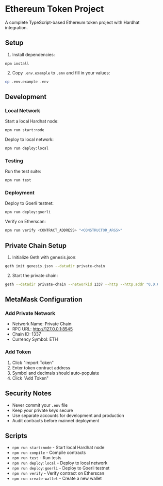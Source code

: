 # Ethereum Token Project

A complete TypeScript-based Ethereum token project with Hardhat integration.

## Setup

1. Install dependencies:

```bash
npm install
```

2. Copy `.env.example` to `.env` and fill in your values:

```bash
cp .env.example .env
```

## Development

### Local Network

Start a local Hardhat node:

```bash
npm run start:node
```

Deploy to local network:

```bash
npm run deploy:local
```

### Testing

Run the test suite:

```bash
npm run test
```

### Deployment

Deploy to Goerli testnet:

```bash
npm run deploy:goerli
```

Verify on Etherscan:

```bash
npm run verify <CONTRACT_ADDRESS> "<CONSTRUCTOR_ARGS>"
```

## Private Chain Setup

1. Initialize Geth with genesis.json:

```bash
geth init genesis.json --datadir private-chain
```

2. Start the private chain:

```bash
geth --datadir private-chain --networkid 1337 --http --http.addr "0.0.0.0" --http.port 8545 --http.corsdomain "*" --http.api "eth,net,web3,personal" --allow-insecure-unlock
```

## MetaMask Configuration

### Add Private Network
- Network Name: Private Chain
- RPC URL: http://127.0.0.1:8545
- Chain ID: 1337
- Currency Symbol: ETH

### Add Token
1. Click "Import Token"
2. Enter token contract address
3. Symbol and decimals should auto-populate
4. Click "Add Token"

## Security Notes

- Never commit your `.env` file
- Keep your private keys secure
- Use separate accounts for development and production
- Audit contracts before mainnet deployment

## Scripts

- `npm run start:node` - Start local Hardhat node
- `npm run compile` - Compile contracts
- `npm run test` - Run tests
- `npm run deploy:local` - Deploy to local network
- `npm run deploy:goerli` - Deploy to Goerli testnet
- `npm run verify` - Verify contract on Etherscan
- `npm run create-wallet` - Create a new wallet